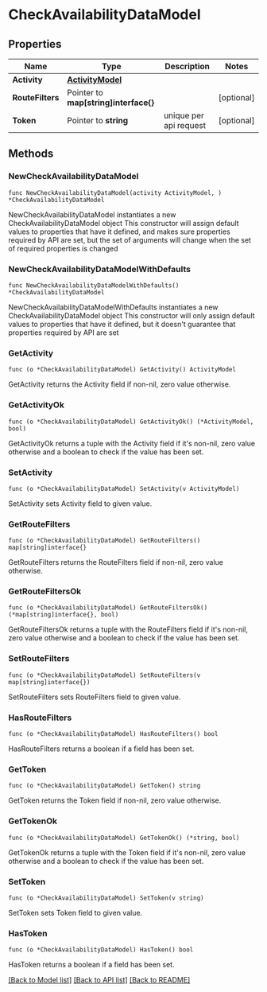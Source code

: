 # CheckAvailabilityDataModel

## Properties

Name | Type | Description | Notes
------------ | ------------- | ------------- | -------------
**Activity** | [**ActivityModel**](ActivityModel.md) |  | 
**RouteFilters** | Pointer to **map[string]interface{}** |  | [optional] 
**Token** | Pointer to **string** | unique per api request | [optional] 

## Methods

### NewCheckAvailabilityDataModel

`func NewCheckAvailabilityDataModel(activity ActivityModel, ) *CheckAvailabilityDataModel`

NewCheckAvailabilityDataModel instantiates a new CheckAvailabilityDataModel object
This constructor will assign default values to properties that have it defined,
and makes sure properties required by API are set, but the set of arguments
will change when the set of required properties is changed

### NewCheckAvailabilityDataModelWithDefaults

`func NewCheckAvailabilityDataModelWithDefaults() *CheckAvailabilityDataModel`

NewCheckAvailabilityDataModelWithDefaults instantiates a new CheckAvailabilityDataModel object
This constructor will only assign default values to properties that have it defined,
but it doesn't guarantee that properties required by API are set

### GetActivity

`func (o *CheckAvailabilityDataModel) GetActivity() ActivityModel`

GetActivity returns the Activity field if non-nil, zero value otherwise.

### GetActivityOk

`func (o *CheckAvailabilityDataModel) GetActivityOk() (*ActivityModel, bool)`

GetActivityOk returns a tuple with the Activity field if it's non-nil, zero value otherwise
and a boolean to check if the value has been set.

### SetActivity

`func (o *CheckAvailabilityDataModel) SetActivity(v ActivityModel)`

SetActivity sets Activity field to given value.


### GetRouteFilters

`func (o *CheckAvailabilityDataModel) GetRouteFilters() map[string]interface{}`

GetRouteFilters returns the RouteFilters field if non-nil, zero value otherwise.

### GetRouteFiltersOk

`func (o *CheckAvailabilityDataModel) GetRouteFiltersOk() (*map[string]interface{}, bool)`

GetRouteFiltersOk returns a tuple with the RouteFilters field if it's non-nil, zero value otherwise
and a boolean to check if the value has been set.

### SetRouteFilters

`func (o *CheckAvailabilityDataModel) SetRouteFilters(v map[string]interface{})`

SetRouteFilters sets RouteFilters field to given value.

### HasRouteFilters

`func (o *CheckAvailabilityDataModel) HasRouteFilters() bool`

HasRouteFilters returns a boolean if a field has been set.

### GetToken

`func (o *CheckAvailabilityDataModel) GetToken() string`

GetToken returns the Token field if non-nil, zero value otherwise.

### GetTokenOk

`func (o *CheckAvailabilityDataModel) GetTokenOk() (*string, bool)`

GetTokenOk returns a tuple with the Token field if it's non-nil, zero value otherwise
and a boolean to check if the value has been set.

### SetToken

`func (o *CheckAvailabilityDataModel) SetToken(v string)`

SetToken sets Token field to given value.

### HasToken

`func (o *CheckAvailabilityDataModel) HasToken() bool`

HasToken returns a boolean if a field has been set.


[[Back to Model list]](../README.md#documentation-for-models) [[Back to API list]](../README.md#documentation-for-api-endpoints) [[Back to README]](../README.md)


